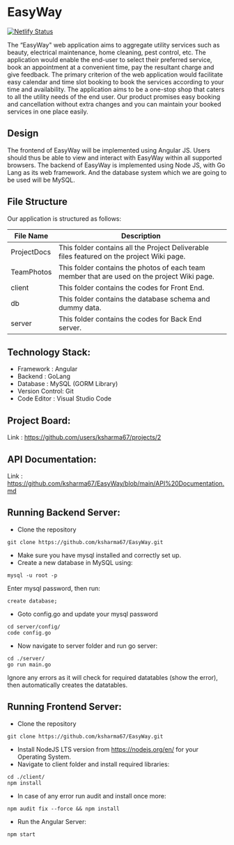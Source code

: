 # EasyWay

[![Netlify Status](https://api.netlify.com/api/v1/badges/57f211b7-3340-4374-a825-55fa2f4b2a82/deploy-status)](https://app.netlify.com/sites/easywayapp/deploys)

The “EasyWay" web application aims to aggregate utility services such as beauty, electrical maintenance, home cleaning, pest control, etc. The application would enable the end-user to select their preferred service, book an appointment at a convenient time, pay the resultant charge and give feedback. The primary criterion of the web application would facilitate easy calendar and time slot booking to book the services according to your time and availability. The application aims to be a one-stop shop that caters to all the utility needs of the end user. Our product promises easy booking and cancellation without extra changes and you can maintain your booked services in one place easily.

## Design

The frontend of EasyWay will be implemented using Angular JS. Users should thus be able to view and interact with EasyWay within all supported browsers. The backend of EasyWay is implemented using Node JS, with Go Lang as its web framework. And the database system which we are going to be used will be MySQL.

## File Structure

Our application is structured as follows:

| File Name   | Description                                                            |
|--------------|----------------------------------------------------------------------------------------------------------------------------------------------------------------------------------------------------------------------------------------------------------------|
| ProjectDocs      | This folder contains all the Project Deliverable files featured on the project Wiki page.    
| TeamPhotos   | This folder contains the photos of each team member that are used on the project Wiki page.   
| client   | This folder contains the codes for Front End.   
| db   | This folder contains the database schema and dummy data.   
| server   | This folder contains the codes for Back End server.  

## Technology Stack:
* Framework : Angular
* Backend : GoLang
* Database : MySQL (GORM Library)
* Version Control: Git
* Code Editor : Visual Studio Code

## Project Board:

Link : https://github.com/users/ksharma67/projects/2

## API Documentation:

Link : https://github.com/ksharma67/EasyWay/blob/main/API%20Documentation.md

## Running Backend Server:

* Clone the repository
```
git clone https://github.com/ksharma67/EasyWay.git
```
* Make sure you have mysql installed and correctly set up.
* Create a new database in MySQL using:
```
mysql -u root -p
```
Enter mysql password, then run:
```
create database;
```
* Goto config.go and update your mysql password
```
cd server/config/
code config.go
```
* Now navigate to server folder and run go server:
```
cd ./server/
go run main.go
```
Ignore any errors as it will check for required datatables (show the error), then automatically creates the datatables.

## Running Frontend Server:

* Clone the repository
```
git clone https://github.com/ksharma67/EasyWay.git
```
* Install NodeJS LTS version from https://nodejs.org/en/ for your Operating System.
* Navigate to client folder and install required libraries:
```
cd ./client/
npm install
```
* In case of any error run audit and install once more:
```
npm audit fix --force && npm install
```
* Run the Angular Server:
```
npm start
```
